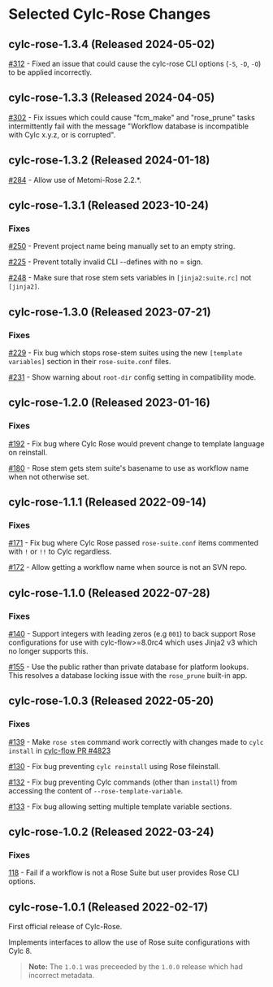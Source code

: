 # Selected Cylc-Rose Changes

<!-- The topmost release date is automatically updated by GitHub Actions. When
creating a new release entry be sure to copy & paste the span tag with the
`actions:bind` attribute, which is used by a regex to find the text to be
updated. Only the first match gets replaced, so it's fine to leave the old
ones in. -->

## __cylc-rose-1.3.4 (<span actions:bind='release-date'>Released 2024-05-02</span>)__

[#312](https://github.com/cylc/cylc-rose/pull/312) - Fixed an issue that could cause the cylc-rose CLI options (`-S`, `-D`, `-O`) to be applied incorrectly.

## __cylc-rose-1.3.3 (<span actions:bind='release-date'>Released 2024-04-05</span>)__

[#302](https://github.com/cylc/cylc-rose/pull/302) -
Fix issues which could cause "fcm_make" and "rose_prune" tasks intermittently
fail with the message
"Workflow database is incompatible with Cylc x.y.z, or is corrupted".

## __cylc-rose-1.3.2 (<span actions:bind='release-date'>Released 2024-01-18</span>)__

[#284](https://github.com/cylc/cylc-rose/pull/284) - Allow use of Metomi-Rose 2.2.*.


## __cylc-rose-1.3.1 (<span actions:bind='release-date'>Released 2023-10-24</span>)__

### Fixes

[#250](https://github.com/cylc/cylc-rose/pull/250) - Prevent project
name being manually set to an empty string.

[#225](https://github.com/cylc/cylc-rose/pull/225) - Prevent totally invalid
CLI --defines with no = sign.

[#248](https://github.com/cylc/cylc-rose/pull/248) - Make sure that
rose stem sets variables in `[jinja2:suite.rc]` not `[jinja2]`.

## __cylc-rose-1.3.0 (<span actions:bind='release-date'>Released 2023-07-21</span>)__

### Fixes

[#229](https://github.com/cylc/cylc-rose/pull/229) -
Fix bug which stops rose-stem suites using the new `[template variables]` section
in their `rose-suite.conf` files.

[#231](https://github.com/cylc/cylc-rose/pull/231) - Show warning about
`root-dir` config setting in compatibility mode.

## __cylc-rose-1.2.0 (<span actions:bind='release-date'>Released 2023-01-16</span>)__

### Fixes

[#192](https://github.com/cylc/cylc-rose/pull/192) -
Fix bug where Cylc Rose would prevent change to template language on reinstall.

[#180](https://github.com/cylc/cylc-rose/pull/180) -
Rose stem gets stem suite's basename to use as workflow name when not otherwise
set.

## __cylc-rose-1.1.1 (<span actions:bind='release-date'>Released 2022-09-14</span>)__

### Fixes

[#171](https://github.com/cylc/cylc-rose/pull/171) - Fix bug where Cylc Rose
passed `rose-suite.conf` items commented with `!` or `!!` to Cylc regardless.

[#172](https://github.com/cylc/cylc-rose/pull/172) - Allow getting a workflow
name when source is not an SVN repo.

## __cylc-rose-1.1.0 (<span actions:bind='release-date'>Released 2022-07-28</span>)__

### Fixes

[#140](https://github.com/cylc/cylc-rose/pull/140) -
Support integers with leading zeros (e.g `001`) to back support Rose
configurations for use with cylc-flow>=8.0rc4 which uses Jinja2 v3 which
no longer supports this.

[#155](https://github.com/cylc/cylc-rose/pull/155) -
Use the public rather than private database for platform lookups. This resolves
a database locking issue with the `rose_prune` built-in app.

## __cylc-rose-1.0.3 (<span actions:bind='release-date'>Released 2022-05-20</span>)__

### Fixes

[#139](https://github.com/cylc/cylc-rose/pull/139) - Make `rose stem` command
work correctly with changes made to `cylc install` in
[cylc-flow PR #4823](https://github.com/cylc/cylc-flow/pull/4823)

[#130](https://github.com/cylc/cylc-rose/pull/130) - Fix bug preventing
``cylc reinstall`` using Rose fileinstall.

[#132](https://github.com/cylc/cylc-rose/pull/132) - Fix bug preventing
Cylc commands (other than `install`) from accessing the content of
`--rose-template-variable`.

[#133](https://github.com/cylc/cylc-rose/pull/133) - Fix bug allowing setting
multiple template variable sections.

## __cylc-rose-1.0.2 (<span actions:bind='release-date'>Released 2022-03-24</span>)__

### Fixes

[118](https://github.com/cylc/cylc-rose/pull/118) - Fail if
a workflow is not a Rose Suite but user provides Rose CLI options.

## __cylc-rose-1.0.1 (Released 2022-02-17)__

First official release of Cylc-Rose.

Implements interfaces to allow the use of Rose suite configurations with
Cylc 8.

> **Note:**
> The `1.0.1` was preceeded by the `1.0.0` release which had incorrect metadata.
